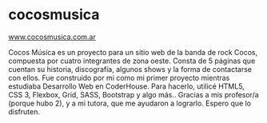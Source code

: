 # cocosmusica
www.cocosmusica.com.ar

Cocos Música es un proyecto para un sitio web de la banda de rock Cocos, compuesta por cuatro integrantes de zona oeste. Consta de 5 páginas que cuentan su historia, discografía, 
algunos shows y la forma de contactarse con ellos.
Fue construido por mi como mi primer proyecto mientras estudiaba Desarrollo Web en CoderHouse.
Para hacerlo, utilicé HTML5, CSS 3, Flexbox, Grid, SASS, Bootstrap y algo más..
Gracias a mis profesor/a (porque hubo 2), y a mi tutora, que me ayudaron a lograrlo.
Espero que lo disfruten.
